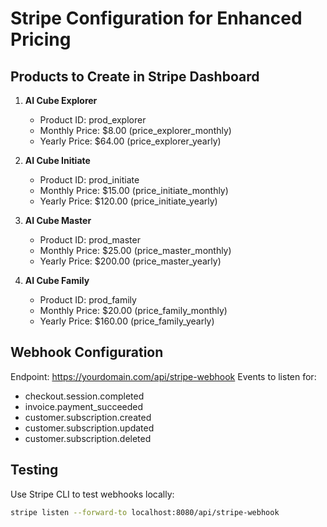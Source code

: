 # Stripe Configuration for Enhanced Pricing

## Products to Create in Stripe Dashboard

1. **AI Cube Explorer**
   - Product ID: prod_explorer
   - Monthly Price: $8.00 (price_explorer_monthly)
   - Yearly Price: $64.00 (price_explorer_yearly)

2. **AI Cube Initiate** 
   - Product ID: prod_initiate
   - Monthly Price: $15.00 (price_initiate_monthly)
   - Yearly Price: $120.00 (price_initiate_yearly)

3. **AI Cube Master**
   - Product ID: prod_master
   - Monthly Price: $25.00 (price_master_monthly)
   - Yearly Price: $200.00 (price_master_yearly)

4. **AI Cube Family**
   - Product ID: prod_family
   - Monthly Price: $20.00 (price_family_monthly)
   - Yearly Price: $160.00 (price_family_yearly)

## Webhook Configuration

Endpoint: https://yourdomain.com/api/stripe-webhook
Events to listen for:
- checkout.session.completed
- invoice.payment_succeeded
- customer.subscription.created
- customer.subscription.updated
- customer.subscription.deleted

## Testing

Use Stripe CLI to test webhooks locally:
```bash
stripe listen --forward-to localhost:8080/api/stripe-webhook
```
